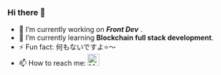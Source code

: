 ### Hi there 👋
<!--
**QiuYeDx/QiuYeDx** is a ✨ _special_ ✨ repository because its `README.md` (this file) appears on your GitHub profile.

Here are some ideas to get you started:

- 🔭 I’m currently working on ...
- 🌱 I’m currently learning ...
- 👯 I’m looking to collaborate on ...
- 🤔 I’m looking for help with ...
- 💬 Ask me about ...
- 📫 How to reach me: ...
- 😄 Pronouns: ...
- ⚡ Fun fact: ...
-->

- 🔭 I’m currently working on ***Front Dev*** .
- 🌱 I’m currently learning **Blockchain full stack development**.
- ⚡ Fun fact: 何もないですよ⭐️～
- 📫 How to reach me: <a href="https://qiuyedx.com" target="_blank"><img src="https://share.qiuyedx.com/d/%E9%98%BF%E9%87%8C%E4%BA%91%E7%9B%98/photo/%E5%9B%BE%E5%BA%8A/2023.4/Alist_x_x.png" width="24" height="24" alt="My Blog"/></a>
